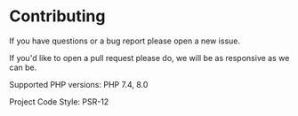 # Contributing

If you have questions or a bug report please open a new issue.

If you'd like to open a pull request please do, we will be as responsive as we can be.

Supported PHP versions:
PHP 7.4, 8.0

Project Code Style: PSR-12
